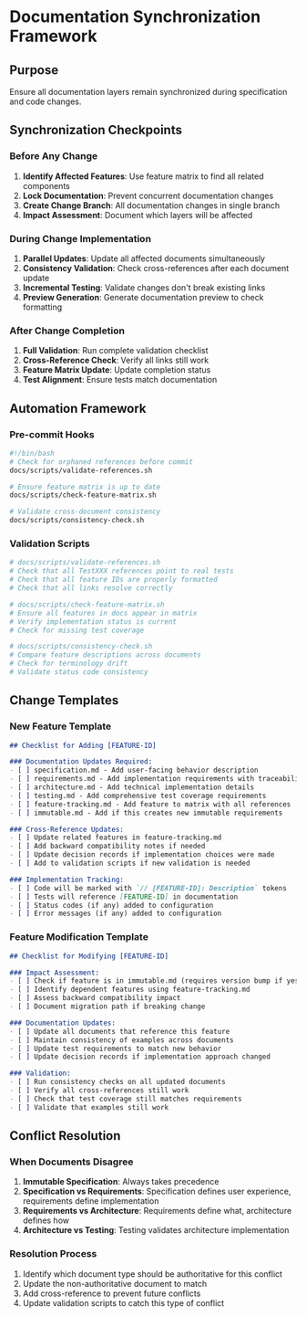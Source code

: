 # Documentation Synchronization Framework

## Purpose
Ensure all documentation layers remain synchronized during specification and code changes.

## Synchronization Checkpoints

### Before Any Change
1. **Identify Affected Features**: Use feature matrix to find all related components
2. **Lock Documentation**: Prevent concurrent documentation changes
3. **Create Change Branch**: All documentation changes in single branch
4. **Impact Assessment**: Document which layers will be affected

### During Change Implementation
1. **Parallel Updates**: Update all affected documents simultaneously
2. **Consistency Validation**: Check cross-references after each document update
3. **Incremental Testing**: Validate changes don't break existing links
4. **Preview Generation**: Generate documentation preview to check formatting

### After Change Completion
1. **Full Validation**: Run complete validation checklist
2. **Cross-Reference Check**: Verify all links still work
3. **Feature Matrix Update**: Update completion status
4. **Test Alignment**: Ensure tests match documentation

## Automation Framework

### Pre-commit Hooks
```bash
#!/bin/bash
# Check for orphaned references before commit
docs/scripts/validate-references.sh

# Ensure feature matrix is up to date
docs/scripts/check-feature-matrix.sh

# Validate cross-document consistency
docs/scripts/consistency-check.sh
```

### Validation Scripts
```bash
# docs/scripts/validate-references.sh
# Check that all TestXXX references point to real tests
# Check that all feature IDs are properly formatted
# Check that all links resolve correctly

# docs/scripts/check-feature-matrix.sh  
# Ensure all features in docs appear in matrix
# Verify implementation status is current
# Check for missing test coverage

# docs/scripts/consistency-check.sh
# Compare feature descriptions across documents
# Check for terminology drift
# Validate status code consistency
```

## Change Templates

### New Feature Template
```markdown
## Checklist for Adding [FEATURE-ID]

### Documentation Updates Required:
- [ ] specification.md - Add user-facing behavior description
- [ ] requirements.md - Add implementation requirements with traceability  
- [ ] architecture.md - Add technical implementation details
- [ ] testing.md - Add comprehensive test coverage requirements
- [ ] feature-tracking.md - Add feature to matrix with all references
- [ ] immutable.md - Add if this creates new immutable requirements

### Cross-Reference Updates:
- [ ] Update related features in feature-tracking.md
- [ ] Add backward compatibility notes if needed
- [ ] Update decision records if implementation choices were made
- [ ] Add to validation scripts if new validation is needed

### Implementation Tracking:
- [ ] Code will be marked with `// [FEATURE-ID]: Description` tokens
- [ ] Tests will reference [FEATURE-ID] in documentation
- [ ] Status codes (if any) added to configuration
- [ ] Error messages (if any) added to configuration
```

### Feature Modification Template  
```markdown
## Checklist for Modifying [FEATURE-ID]

### Impact Assessment:
- [ ] Check if feature is in immutable.md (requires version bump if yes)
- [ ] Identify dependent features using feature-tracking.md
- [ ] Assess backward compatibility impact
- [ ] Document migration path if breaking change

### Documentation Updates:
- [ ] Update all documents that reference this feature
- [ ] Maintain consistency of examples across documents
- [ ] Update test requirements to match new behavior
- [ ] Update decision records if implementation approach changed

### Validation:
- [ ] Run consistency checks on all updated documents
- [ ] Verify all cross-references still work
- [ ] Check that test coverage still matches requirements
- [ ] Validate that examples still work
```

## Conflict Resolution

### When Documents Disagree
1. **Immutable Specification**: Always takes precedence
2. **Specification vs Requirements**: Specification defines user experience, requirements define implementation
3. **Requirements vs Architecture**: Requirements define what, architecture defines how
4. **Architecture vs Testing**: Testing validates architecture implementation

### Resolution Process
1. Identify which document type should be authoritative for this conflict
2. Update the non-authoritative document to match
3. Add cross-reference to prevent future conflicts
4. Update validation scripts to catch this type of conflict 